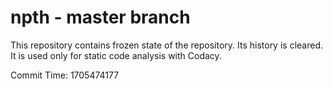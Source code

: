 # npth - master branch

This repository contains frozen state of the repository.
Its history is cleared. It is used only for static code
analysis with Codacy.

Commit Time: 1705474177